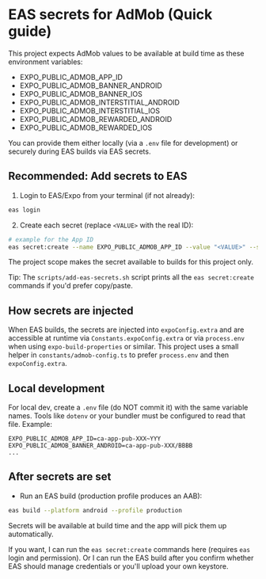# EAS secrets for AdMob (Quick guide)

This project expects AdMob values to be available at build time as these environment variables:

- EXPO_PUBLIC_ADMOB_APP_ID
- EXPO_PUBLIC_ADMOB_BANNER_ANDROID
- EXPO_PUBLIC_ADMOB_BANNER_IOS
- EXPO_PUBLIC_ADMOB_INTERSTITIAL_ANDROID
- EXPO_PUBLIC_ADMOB_INTERSTITIAL_IOS
- EXPO_PUBLIC_ADMOB_REWARDED_ANDROID
- EXPO_PUBLIC_ADMOB_REWARDED_IOS

You can provide them either locally (via a `.env` file for development) or securely during EAS builds via EAS secrets.

## Recommended: Add secrets to EAS

1. Login to EAS/Expo from your terminal (if not already):

```bash
eas login
```

2. Create each secret (replace `<VALUE>` with the real ID):

```bash
# example for the App ID
eas secret:create --name EXPO_PUBLIC_ADMOB_APP_ID --value "<VALUE>" --scope project
```

The project scope makes the secret available to builds for this project only.

Tip: The `scripts/add-eas-secrets.sh` script prints all the `eas secret:create` commands if you'd prefer copy/paste.

## How secrets are injected

When EAS builds, the secrets are injected into `expoConfig.extra` and are accessible at runtime via `Constants.expoConfig.extra` or via `process.env` when using `expo-build-properties` or similar. This project uses a small helper in `constants/admob-config.ts` to prefer `process.env` and then `expoConfig.extra`.

## Local development

For local dev, create a `.env` file (do NOT commit it) with the same variable names. Tools like `dotenv` or your bundler must be configured to read that file. Example:

```
EXPO_PUBLIC_ADMOB_APP_ID=ca-app-pub-XXX~YYY
EXPO_PUBLIC_ADMOB_BANNER_ANDROID=ca-app-pub-XXX/BBBB
...
```

## After secrets are set

- Run an EAS build (production profile produces an AAB):

```bash
eas build --platform android --profile production
```

Secrets will be available at build time and the app will pick them up automatically.


If you want, I can run the `eas secret:create` commands here (requires `eas` login and permission). Or I can run the EAS build after you confirm whether EAS should manage credentials or you'll upload your own keystore.
